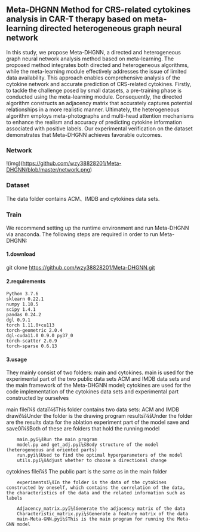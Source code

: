 ## Meta-DHGNN Method for CRS-related cytokines analysis in CAR-T therapy based on meta-learning directed heterogeneous graph neural network

In this study, we propose Meta-DHGNN, a directed and heterogeneous graph neural network analysis method based on meta-learning. The proposed method integrates both directed and heterogeneous algorithms, while the meta-learning module effectively addresses the issue of limited data availability. This approach enables comprehensive analysis of the cytokine network and accurate prediction of CRS-related cytokines. Firstly, to tackle the challenge posed by small datasets, a pre-training phase is conducted using the meta-learning module. Consequently, the directed algorithm constructs an adjacency matrix that accurately captures potential relationships in a more realistic manner. Ultimately, the heterogeneous algorithm employs meta-photographs and multi-head attention mechanisms to enhance the realism and accuracy of predicting cytokine information associated with positive labels. Our experimental verification on the dataset demonstrates that Meta-DHGNN achieves favorable outcomes.

### Network

!(img)(https://github.com/wzy38828201/Meta-DHGNN/blob/master/network.png)

### Dataset

The data folder contains ACM、IMDB and cytokines data sets.

### Train

We recommend setting up the runtime environment and run Meta-DHGNN via anaconda. The following steps are required in order to run Meta-DHGNN:

#### 1.download

git clone https://github.com/wzy38828201/Meta-DHGNN.git

#### 2.requirements

```
Python 3.7.6
sklearn 0.22.1
numpy 1.18.5
scipy 1.4.1
pandas 0.24.2
dgl 0.9.1
torch 1.11.0+cu113
torch-geometric 2.0.4
dgl-cuda11.0 0.9.0 py37_0
torch-scatter 2.0.9
torch-sparse 0.6.13
```

#### 3.usage

They mainly consist of two folders: main and cytokines. main is used for the experimental part of the two public data sets ACM and IMDB data sets and the main framework of the Meta-DHGNN model; cytokines are used for the code implementation of the cytokines data sets and experimental part constructed by ourselves

main fileï¼š
        dataï¼šThis folder contains two data sets: ACM and IMDB
        drawï¼šUnder the folder is the drawing program
        resultsï¼šUnder the folder are the results data for the ablation experiment part of the model
        save and save0ï¼šBoth of these are folders that hold the running model
        

        main.pyï¼šRun the main program
        model.py and get_adj.pyï¼šBody structure of the model (heterogeneous and oriented parts)
        run.pyï¼šUsed to find the optimal hyperparameters of the model
        utils.pyï¼šAdjust whether to choose a directional change

cytokines fileï¼š
        The public part is the same as in the main folder
        

        experimentsï¼šIn the folder is the data of the cytokines constructed by oneself, which contains the correlation of the data, the characteristics of the data and the related information such as labels
        
        Adjacency_matrix.pyï¼šGenerate the adjacency matrix of the data
        Characteristic_matrix.pyï¼šGenerate a feature matrix of the data
        main-Meta-GNN.pyï¼šThis is the main program for running the Meta-GNN model

